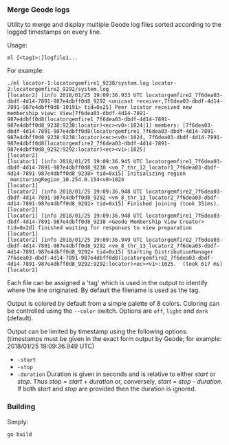 ### Merge Geode logs

Utility to merge and display multiple Geode log files sorted according to the logged timestamps on every line.

Usage:

    ml [<tag1>:]logfile1...

For example:

    ./ml locator-1:locatorgemfire1_9238/system.log locator-2:locatorgemfire2_9292/system.log
    [locator2] [info 2018/01/25 19:09:36.933 UTC locatorgemfire2_7f6dea03-dbdf-4d14-7891-987e4dbff0d8_9292 <unicast receiver,7f6dea03-dbdf-4d14-7891-987e4dbff0d8-10191> tid=0x25] Peer locator received new membership view: View[7f6dea03-dbdf-4d14-7891-987e4dbff0d8(locatorgemfire1_7f6dea03-dbdf-4d14-7891-987e4dbff0d8_9238:9238:locator)<ec><v0>:1024|1] members: [7f6dea03-dbdf-4d14-7891-987e4dbff0d8(locatorgemfire1_7f6dea03-dbdf-4d14-7891-987e4dbff0d8_9238:9238:locator)<ec><v0>:1024, 7f6dea03-dbdf-4d14-7891-987e4dbff0d8(locatorgemfire2_7f6dea03-dbdf-4d14-7891-987e4dbff0d8_9292:9292:locator)<ec><v1>:1025]
    [locator2]
    [locator1] [info 2018/01/25 19:09:36.945 UTC locatorgemfire1_7f6dea03-dbdf-4d14-7891-987e4dbff0d8_9238 <vm_7_thr_12_locator1_7f6dea03-dbdf-4d14-7891-987e4dbff0d8_9238> tid=0x15] Initializing region _monitoringRegion_10.254.0.154<v0>1024
    [locator1]
    [locator2] [info 2018/01/25 19:09:36.948 UTC locatorgemfire2_7f6dea03-dbdf-4d14-7891-987e4dbff0d8_9292 <vm_8_thr_13_locator2_7f6dea03-dbdf-4d14-7891-987e4dbff0d8_9292> tid=0x15] Finished joining (took 351ms).
    [locator2]
    [locator1] [info 2018/01/25 19:09:36.948 UTC locatorgemfire1_7f6dea03-dbdf-4d14-7891-987e4dbff0d8_9238 <Geode Membership View Creator> tid=0x2d] finished waiting for responses to view preparation
    [locator1]
    [locator2] [info 2018/01/25 19:09:36.949 UTC locatorgemfire2_7f6dea03-dbdf-4d14-7891-987e4dbff0d8_9292 <vm_8_thr_13_locator2_7f6dea03-dbdf-4d14-7891-987e4dbff0d8_9292> tid=0x15] Starting DistributionManager 7f6dea03-dbdf-4d14-7891-987e4dbff0d8(locatorgemfire2_7f6dea03-dbdf-4d14-7891-987e4dbff0d8_9292:9292:locator)<ec><v1>:1025.  (took 617 ms)
    [locator2]

Each file can be assigned a 'tag' which is used in the output to identify where the line originated. By default the filename is used as the tag.

Output is colored by default from a simple palette of 8 colors. Coloring can be controlled using the `--color` switch. Options are `off`, `light` and `dark` (default).

Output can be limited by timestamp using the following options: (timestamps must be given in the exact form output by Geode; for example: 2018/01/25 19:09:36.949 UTC)

- `-start`
- `-stop`
- `-duration` Duration is given in seconds and is relative to either _start_ or _stop_. Thus
_stop_ = _start_ + _duration_ or, conversely, _start_ = _stop_ - _duration_. If both _start_ and _stop_
are provided then the duration is ignored.

### Building

Simply:

    go build
